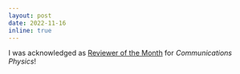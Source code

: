 ```yaml
---
layout: post
date: 2022-11-16
inline: true
---
```


I was acknowledged as [Reviewer of the Month](https://www.nature.com/commsphys/referees/outstanding-referees) for *Communications Physics*!
<!---
---
layout: post
date: 2022-09-20
inline: true
---

My personal website is created!
--->